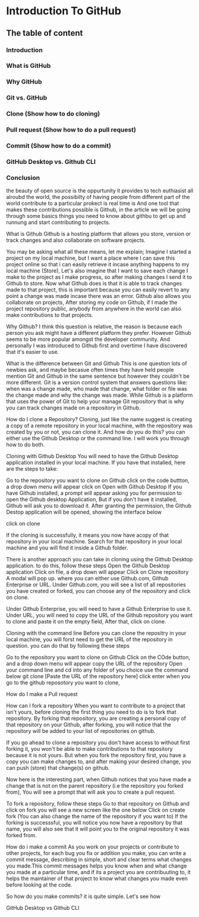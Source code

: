 # Introduction To GitHub
## The table of content
### Introduction
### What is GitHub
### Why GitHub
### Git vs. GitHub
### Clone (Show how to do cloning)
### Pull request (Show how to do a pull request)
### Commit (Show how to do a commit)
### GitHub Desktop vs. Github CLI
### Conclusion

the beauty of open source is the oppurtunity it provides to tech euthiasist all alroubd the world, the possibilty of having people from different part of the world contribute to a particular prokect is real time is 
And one tool that makes these contributions possible is Github, in the article we will be going through some basics things you need to know about githbu to get up and runnung and start contributing to projects.

What is Github
Github is a hosting platform that allows you store, version or track changes and also collaborate on software projects. 

You may be asking what all these means, let me explain; Imagine I started a project on my local machine, but I want a place where I can save this project online so that i can easily retrieve it incase anything happens to my local machine (Store), Let's also imagine that I want to save each change I make to the project as I make progress, so after making changes I send it to Github to store. Now what Github does is that it is able to track changes made to that project, this is important because you can easily revert to any point a change was made incase there was an error. Github also allows you collaborate on projects, After storing my code on Github, if I made the project repository public, anybody from anywhere in the world can also make contributions to that projects.

Why Github?
I think this question is relative, the reason is because each person you ask might have a different platform they prefer. However Github seems to be more popular amongst the developer community. And personally I was introduced to Github first and overtime I have discovered that it's easier to use.

What is the difference between Git and Github
This is one question lots of newbies ask, and maybe becasue often times they have held people mention Git and Github in the same sentence but however they couldn't be more different. Git is a version control system that answers questions like: when was a change made, who made that change, what folder or file was the change made and why the change was made. While Github is a platform that uses the power of Git to help your manage Git repository that is why you can track changes made on a repository in Github.

How do I clone a Repository?
Cloning, just like the name suggest is creating a copy of a remote repository in your local machine, with the repository was created by you or not, you can clone it. And how do you do this? you can either use the Github Desktop or the command line. I will work you through how to do both.

Cloning with Github Desktop
You will need to have the Github Desktop application installed in your local machine. If you have that installed, here are the steps to take:

Go to the repository you want to clone on Github
click on the code buttton, a drop down menu will appear
click on Open with Github Desktop
If you have Github installed, a prompt will appear asking you for permission to open the Github desktop Application, But if you don't have it installed, Github will ask you to download it.
After granting the permission, the Github Destop application will be opened, showing the interface below

click on clone

If the cloning is successfully, it means you now have acopy of that repository in your local machine. Search for that repository in your local machine and you will find it inside a Github folder.

There is another approach you can take in cloning using the Github Desktop application.
to do this, follow these steps
Open the Github Desktop application
Click on file, a drop down will appear
Click on Clone repository
A modal will pop up. where you can either use Github.com, Github Enterprise or URL.
Under Github.com, you will see a list of all repositories you have created or forked, you can choose any of the repository and click on clone.

Under Github Enterprise, you will need to have a Github Enterprise to use it.
Under URL, you will need to copy the URL of the Github repository you want to clone and paste it on the empty field, After that, click on clone.


Cloning with the command line
Before you can clone the repositry in your local machine, you will forst need to get the URL of the repository in question. you can do that by following these steps

Go to the repository you want to clone on Github
Click on the COde button, and a drop down menu will appear
copy the URL of the repository
Open your command line and cd into any folder of you choice
use the command below
git clone [Paste the URL of the repository here]
click enter
when you go to the github reposotory you want to clone, 

How do I make a Pull request

How can I fork a repository
When you want to contribute to a project that isn't yours, before cloning the first thing you need to do is to fork that repository. By forking that repository, you are creating a personal copy of that repository on your Github, after forking, you will notice that the repository will be added to your list of repositories on github.

If you go ahead to clone a repository you don't have access to without first forking it, you won't be able to make contributions to that repository because it is not yours. But when you fork the repository first, you have a copy you can make changes to, and after making your desired change, you can push (store) that change(s) on github.

Now here is the interesting part, when Github notices that you have made a change that is not on the parent repository (i.e the repository you forked from), You will see a prompt that will ask you to create a pull request.

To fork a repository, follow these steps
Go to that repository on Github and click on fork
you will see a new screen like the one below
Click on create fork (You can also change the name of the repository if you want to)
If the forking is successsful, you will notice you now have a repository by that name, you will also see that it will point you to the original repository it was forked from.

How do i make a commit
As you work on your projects or contribute to other projects, for each bug you fix or addition you make, you can write a commit message, describing in simple, short and clear terms what changes you made.This commit messages helps you know when and what change you made at a particular time, and if its a project you are contribuuting to, it helps the maintainer of that project to know what changes you made even before looking at the code.

So how do you make commits? it is quite simple. Let's see how


GitHub Desktop vs Github CLI
